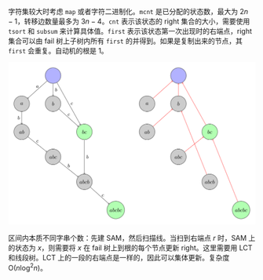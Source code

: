  字符集较大时考虑 `map` 或者字符二进制化。`mcnt` 是已分配的状态数，最大为 $2n-1$，转移边数量最多为 $3n-4$。`cnt` 表示该状态的 right 集合的大小，需要使用 `tsort` 和 `subsum` 来计算具体值。`first` 表示该状态第一次出现时的右端点，right 集合可以由 fail 树上子树内所有 `first` 的并得到。如果是复制出来的节点，其 `first` 会重复。自动机的根是 1。

![](assets/sam.svg)

区间内本质不同字串个数：先建 SAM，然后扫描线。当扫到右端点 $r$ 时，SAM 上的状态为 $x$，则需要将 $x$ 在 fail 树上到根的每个节点更新 right。这里需要用 LCT 和线段树。LCT 上的一段的右端点是一样的，因此可以集体更新。复杂度 $\mathrm O(n\log^2 n)$。